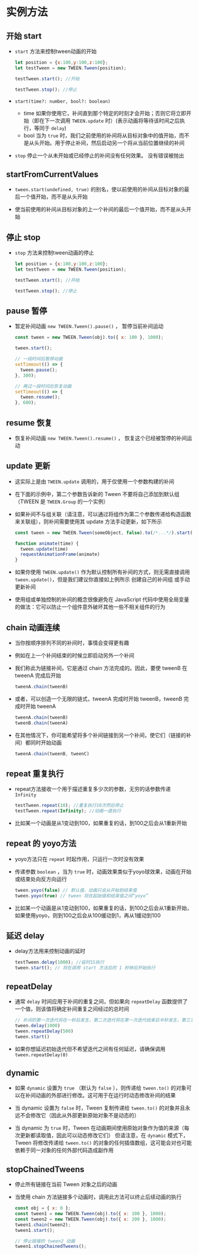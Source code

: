 # 实例方法

## 开始 start

+ `start` 方法来控制tween动画的开始

  ```js
  let position = {x:100,y:100,z:100};
  let testTween = new TWEEN.Tween(position);

  testTween.start(); //开始

  testTween.stop(); //停止
  ```

+ `start(time?: number, bool?: boolean)`

  + time 如果你使用它，补间直到那个特定的时刻才会开始；否则它将立即开始（即在下一次调用 `TWEEN.update` 时）(表示动画将等待该时间之后执行，等同于 `delay`)
  + bool 当为 `true` 时，我们之前使用的补间将从目标对象中的值开始，而不是从头开始。用于停止补间，然后启动另一个将从当前位置继续的补间

+ `stop` 停止一个从未开始或已经停止的补间没有任何效果。 没有错误被抛出

## startFromCurrentValues

+ `tween.start(undefined, true)` 的别名，使以前使用的补间从目标对象的最后一个值开始，而不是从头开始

+ 使当前使用的补间从目标对象的上一个补间的最后一个值开始，而不是从头开始

## 停止 stop

+ `stop` 方法来控制tween动画的停止

  ```js
  let position = {x:100,y:100,z:100};
  let testTween = new TWEEN.Tween(position);

  testTween.start(); //开始

  testTween.stop(); //停止
  ```

## pause 暂停

+ 暂定补间动画 `new TWEEN.Tween().pause()` ， 暂停当前补间运动

  ```js
  const tween = new TWEEN.Tween(obj).to({ x: 100 }, 1000);

  tween.start();

  // 一段时间后暂停动画
  setTimeout(() => {
    tween.pause();
  }, 300);

  // 再过一段时间后恢复动画
  setTimeout(() => {
    tween.resume();
  }, 600);
  ```

## resume 恢复

+ 恢复补间动画 `new TWEEN.Tween().resume()` ， 恢复这个已经被暂停的补间运动


## update 更新

+ 这实际上是由 `TWEEN.update` 调用的，用于仅使用一个参数构建的补间

+ 在下面的示例中，第二个参数告诉新的 Tween 不要将自己添加到默认组（TWEEN 是 `TWEEN.Group` 的一个实例）
+ 如果补间不与组关联（请注意，可以通过将组作为第二个参数传递给构造函数来关联组），则补间需要使用其 update 方法手动更新，如下所示

  ```js
  const tween = new TWEEN.Tween(someObject, false).to(/*...*/).start()

  function animate(time) {
    tween.update(time)
    requestAnimationFrame(animate)
  }
  ```

+ 如果你使用 `TWEEN.update()` 作为默认控制所有补间的方式，则无需直接调用 `tween.update()`，但是我们建议你直接如上例所示 创建自己的补间组 或手动更新补间
+ 使用组或单独控制的补间的概念很像避免在 JavaScript 代码中使用全局变量的做法：它可以防止一个组件意外破坏其他一些不相关组件的行为

## chain 动画连续

+ 当你按顺序排列不同的补间时，事情会变得更有趣

+ 例如在上一个补间结束的时候立即启动另外一个补间
+ 我们称此为链接补间，它是通过 chain 方法完成的。因此，要使 tweenB 在 tweenA 完成后开始

  ```js
  tweenA.chain(tweenB)
  ```

+ 或者，可以创造一个无限的链式，tweenA 完成时开始 tweenB，tweenB 完成时开始 tweenA

  ```js
  tweenA.chain(tweenB)
  tweenB.chain(tweenA)
  ```

+ 在其他情况下，你可能希望将多个补间链接到另一个补间，使它们（链接的补间）都同时开始动画

  ```js
  tweenA.chain(tweenB, tweenC)
  ```

## repeat 重复执行

+ repeat方法接收一个用于描述重复多少次的参数，无穷的话参数传递 `Infinity`

  ```js
  testTween.repeat(10); //重复执行10次然后停止
  testTween.repeat(Infinity); //动画一直执行
  ```

+ 比如某一个动画是从1变动到100，如果重复的话，到100之后会从1重新开始

## repeat 的 yoyo方法

+ yoyo方法只在 `repeat` 时起作用，只运行一次时没有效果
+ 传递参数 `boolean` ，当为 `true` 时，动画效果类似于yoyo球效果，动画在开始或结束处向反方向运行

  ```js
  tween.yoyo(false) // 默认值，动画只会从开始到结束值
  tween.yoyo(true) // tween 将在起始值和结束值之间“yoyo”
  ```

+ 比如某一个动画是从1变动到100，如果重复的话，到100之后会从1重新开始，如果使用yoyo，则到100之后会从100缓动到1，再从1缓动到100

## 延迟 delay

+ delay方法用来控制动画的延时

  ```js
  testTween.delay(1000); //延时1S执行
  tween.start(); // 将在调用 start 方法后的 1 秒钟后开始执行
  ```

## repeatDelay

+ 通常 `delay` 时间应用于补间的重复之间，但如果向 `repeatDelay` 函数提供了一个值，则该值将确定补间重复之间经过的总时间

  ```js
  // 补间的第一次迭代将在一秒后发生，第二次迭代将在第一次迭代结束后半秒发生，第三次迭代将在第二次迭代结束后半秒发生，依此类推
  tween.delay(1000)
  tween.repeatDelay(500)
  tween.start()
  ```

+ 如果你想延迟初始迭代但不希望迭代之间有任何延迟，请确保调用 `tween.repeatDelay(0)`

## dynamic

+ 如果 `dynamic` 设置为 `true` （默认为 `false` ），则传递给 `tween.to()` 的对象可以在补间动画的外部进行修改。这可用于在运行时动态修改补间的结果

+ 当 dynamic 设置为 `false` 时，Tween 复制传递给 `tween.to()` 的对象并且永远不会修改它（因此从外部更新原始对象不是动态的）
+ 当 dynamic 为 `true` 时，Tween 在动画期间使用原始对象作为值的来源（每次更新都读取值，因此可以动态修改它们） 但请注意，在 `dynamic` 模式下，Tween 将修改传递给 `tween.to()` 的对象的任何插值数组，这可能会对也可能依赖于同一对象的任何外部代码造成副作用

## stopChainedTweens

+ 停止所有链接在当前 Tween 对象之后的动画
+ 当使用 chain 方法链接多个动画时，调用此方法可以终止后续动画的执行

  ```js
  const obj = { x: 0 };
  const tween1 = new TWEEN.Tween(obj).to({ x: 100 }, 1000);
  const tween2 = new TWEEN.Tween(obj).to({ x: 200 }, 1000);
  tween1.chain(tween2);
  tween1.start();

  // 停止链接的 tween2 动画
  tween1.stopChainedTweens();
  ```


